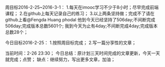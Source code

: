 周目标2016-2-25~2016-3-1：
1.每天在imooc学习不少于8小时；尽早完成前端课程；
2.在github上每天记录自己的练习；
3.以上两条坚持做；完成不了请在github上看@Fengda Huang  phodal  他到今天已经坚持了506day;不间断完成506day;完成版本总数5601个;
我到今天为止有4day;不间断完成4day;完成版本总数28个；


今日目标2016-2-25：
1.按照周目标完成；
2.写一篇分享性的文章；

当前时间：2-26 23:30；
今日总结：原计划三天时间完成的文章更新，今天一天就完成；点赞；
缺点：继续努力，写出更多文章，加油；
